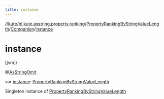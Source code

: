 ```yaml
---
title: instance
---
```

//[kute](../../../../index.html)/[nl.kute.asstring.property.ranking](../../index.html)/[PropertyRankingByStringValueLength](../index.html)/[Companion](index.html)/[instance](instance.html)



# instance



[jvm]\




@[AsStringOmit](../../../nl.kute.asstring.annotation.modify/-as-string-omit/index.html)



var [instance](instance.html): [PropertyRankingByStringValueLength](../index.html)



Singleton instance of [PropertyRankingByStringValueLength](../index.html)




